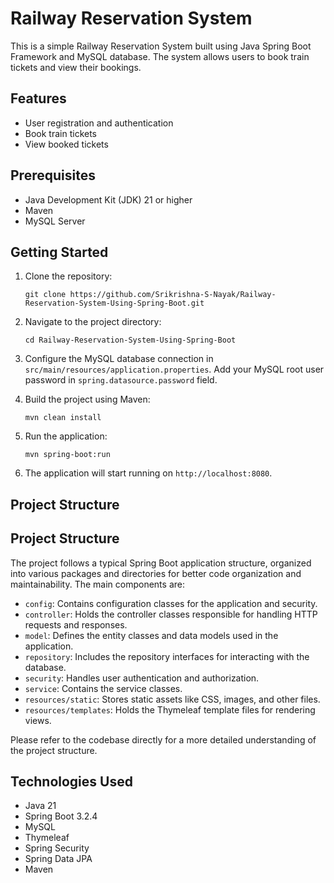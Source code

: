 # Railway Reservation System

This is a simple Railway Reservation System built using Java Spring Boot Framework and MySQL database. The system allows users to book train tickets and view their bookings.

## Features

- User registration and authentication
- Book train tickets
- View booked tickets

## Prerequisites

- Java Development Kit (JDK) 21 or higher
- Maven
- MySQL Server

## Getting Started

1. Clone the repository:
   ```
   git clone https://github.com/Srikrishna-S-Nayak/Railway-Reservation-System-Using-Spring-Boot.git
   ```
   
2. Navigate to the project directory:
    ```
    cd Railway-Reservation-System-Using-Spring-Boot
    ```
    
3. Configure the MySQL database connection in `src/main/resources/application.properties`. Add your MySQL root user password in `spring.datasource.password` field. 

4. Build the project using Maven:
    ```
    mvn clean install
    ```
    
5. Run the application:
    ```
    mvn spring-boot:run
    ```
    
6. The application will start running on `http://localhost:8080`.

## Project Structure

## Project Structure

The project follows a typical Spring Boot application structure, organized into various packages and directories for better code organization and maintainability. The main components are:

- `config`: Contains configuration classes for the application and security.
- `controller`: Holds the controller classes responsible for handling HTTP requests and responses.
- `model`: Defines the entity classes and data models used in the application.
- `repository`: Includes the repository interfaces for interacting with the database.
- `security`: Handles user authentication and authorization.
- `service`: Contains the service classes.
- `resources/static`: Stores static assets like CSS, images, and other files.
- `resources/templates`: Holds the Thymeleaf template files for rendering views.

Please refer to the codebase directly for a more detailed understanding of the project structure.

## Technologies Used

- Java 21
- Spring Boot 3.2.4
- MySQL
- Thymeleaf
- Spring Security
- Spring Data JPA
- Maven
